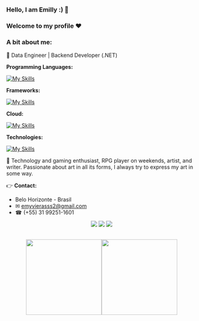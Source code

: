 ### Hello, I am Emilly :) 🦇
### Welcome to my profile ❤️

### A bit about me:
💛 Data Engineer | Backend Developer (.NET)

**Programming Languages:**

[![My Skills](https://skillicons.dev/icons?i=js,html,css,python,java,kotlin,dart,c,bash,cs,cpp,r,ts)](https://skillicons.dev)

**Frameworks:**

[![My Skills](https://skillicons.dev/icons?i=angular,dotnet,flutter,react)](https://skillicons.dev)

**Cloud:**

[![My Skills](https://skillicons.dev/icons?i=aws,azure,postgres,gcp,mysql,sqlite)](https://skillicons.dev)

**Technologies:**

[![My Skills](https://skillicons.dev/icons?i=docker,git,figma,github,powershell,visualstudio)](https://skillicons.dev)

🤍 Technology and gaming enthusiast, RPG player on weekends, artist, and writer. Passionate about art in all its forms, I always try to express my art in some way.

👉 **Contact:**
- Belo Horizonte - Brasil
- ✉ emyvierasss2@gmail.com
- ☎ (+55) 31 99251-1601

<div align="center">
  <a href="https://www.instagram.com/emm.ravier/" target="_blank"><img src="https://img.shields.io/badge/-Instagram-%23E4405F?style=for-the-badge&logo=instagram&logoColor=white" target="_blank"></a>
  <a href="https://www.linkedin.com/in/emyviera/" target="_blank"><img src="https://img.shields.io/badge/-LinkedIn-%230077B5?style=for-the-badge&logo=linkedin&logoColor=white" target="_blank"></a> 
  <a href="mailto:emyvierasss2@gmail.com"><img src="https://img.shields.io/badge/-Gmail-%23333?style=for-the-badge&logo=gmail&logoColor=white" target="_blank"></a>
</div>

##

<div align="center" style="display: flex; flex-direction: row; justify-content: center; align-items: center;">
  <a href="https://github.com/anuraghazra/github-readme-stats">
    <img height=200 align="center" src="https://github-readme-stats.vercel.app/api?username=Murcegany&show_icons=true&theme=outrun&include_all_commits" />
  </a>
  <a href="https://github.com/anuraghazra/github-readme-stats">
    <img height=200 align="center" src="https://github-readme-stats.vercel.app/api/top-langs?username=Murcegany&layout=compact&langs_count=8&card_width=320&show_icons=true&theme=outrun&include_all_commits" />
  </a>
</div>


<br>
